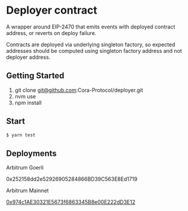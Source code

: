 # Deployer contract

A wrapper around EIP-2470 that emits events with deployed contract address, or reverts on deploy failure. 

Contracts are deployed via underlying singleton factory, so expected addresses should be computed using singleton factory address and not deployer address.

## Getting Started 

1. git clone git@github.com:Cora-Protocol/deployer.git
2. nvm use
3. npm install

## Start

```bash
$ yarn test
```


## Deployments

Arbitrum Goerli

0x252158dd2e52926905284866BD39C563E8Ed1719

Arbitrum Mainnet

[0x974c1AE30321E5673f6863345B8e00E222dD3E12](https://arbiscan.io/address/0x974c1ae30321e5673f6863345b8e00e222dd3e12#code
)
